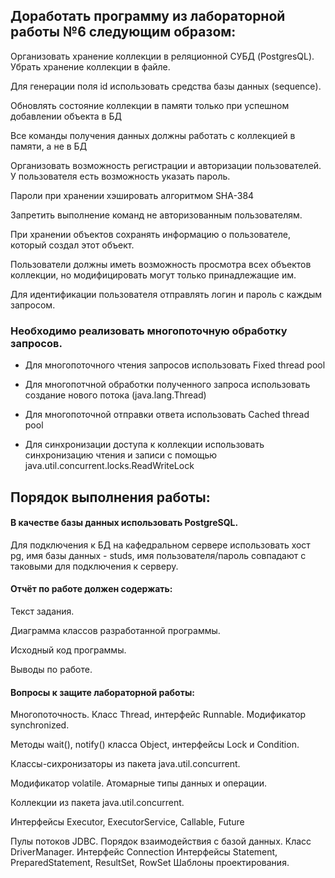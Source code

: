 ## Доработать программу из лабораторной работы №6 следующим образом:

Организовать хранение коллекции в реляционной СУБД (PostgresQL). Убрать хранение коллекции в файле.

Для генерации поля id использовать средства базы данных (sequence).

Обновлять состояние коллекции в памяти только при успешном добавлении объекта в БД

Все команды получения данных должны работать с коллекцией в памяти, а не в БД

Организовать возможность регистрации и авторизации пользователей. У пользователя есть возможность указать пароль.

Пароли при хранении хэшировать алгоритмом SHA-384

Запретить выполнение команд не авторизованным пользователям.

При хранении объектов сохранять информацию о пользователе, который создал этот объект.

Пользователи должны иметь возможность просмотра всех объектов коллекции, но модифицировать могут только принадлежащие им.

Для идентификации пользователя отправлять логин и пароль с каждым запросом.

### Необходимо реализовать многопоточную обработку запросов.

- Для многопоточного чтения запросов использовать Fixed thread pool

- Для многопотчной обработки полученного запроса использовать создание нового потока (java.lang.Thread)

- Для многопоточной отправки ответа использовать Cached thread pool

- Для синхронизации доступа к коллекции использовать синхронизацию чтения и записи с помощью java.util.concurrent.locks.ReadWriteLock


## Порядок выполнения работы:

#### В качестве базы данных использовать PostgreSQL.

Для подключения к БД на кафедральном сервере использовать хост pg, имя базы данных - studs, имя пользователя/пароль совпадают с таковыми для подключения к серверу.

#### Отчёт по работе должен содержать:

Текст задания.

Диаграмма классов разработанной программы.

Исходный код программы.

Выводы по работе.

#### Вопросы к защите лабораторной работы:

Многопоточность. Класс Thread, интерфейс Runnable. Модификатор synchronized.

Методы wait(), notify() класса Object, интерфейсы Lock и Condition.

Классы-сихронизаторы из пакета java.util.concurrent.

Модификатор volatile. Атомарные типы данных и операции.

Коллекции из пакета java.util.concurrent.

Интерфейсы Executor, ExecutorService, Callable, Future

Пулы потоков JDBC. Порядок взаимодействия с базой данных. 
Класс DriverManager. Интерфейс Connection
Интерфейсы Statement, PreparedStatement, ResultSet, RowSet
Шаблоны проектирования.
